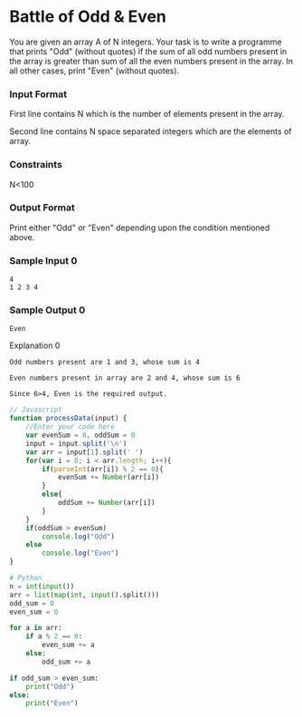 #  Battle of Odd & Even

You are given an array A of N integers. Your task is to write a programme that prints "Odd" (without quotes) if the sum of all odd numbers present in the array is greater than sum of all the even numbers present in the array. In all other cases, print "Even" (without quotes).

### Input Format

First line contains N which is the number of elements present in the array.

Second line contains N space separated integers which are the elements of array.

### Constraints

N<100

### Output Format

Print either "Odd" or "Even" depending upon the condition mentioned above.

### Sample Input 0
```
4
1 2 3 4
````

### Sample Output 0
```
Even
```

Explanation 0

```
Odd numbers present are 1 and 3, whose sum is 4

Even numbers present in array are 2 and 4, whose sum is 6

Since 6>4, Even is the required output.
```

```javascript
// Javascript
function processData(input) {
    //Enter your code here
    var evenSum = 0, oddSum = 0
    input = input.split('\n')
    var arr = input[1].split(' ')
    for(var i = 0; i < arr.length; i++){
        if(parseInt(arr[i]) % 2 == 0){
            evenSum += Number(arr[i])
        }
        else{
            oddSum += Number(arr[i])
        }
    }
    if(oddSum > evenSum)
        console.log("Odd")
    else
        console.log("Even")
} 
```

```python
# Python
n = int(input())
arr = list(map(int, input().split()))
odd_sum = 0
even_sum = 0

for a in arr:
    if a % 2 == 0:
        even_sum += a
    else:
        odd_sum += a

if odd_sum > even_sum:
    print("Odd")
else:
    print("Even")
```